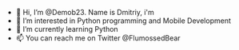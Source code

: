 - 👋 Hi, I’m @Demob23. Name is Dmitriy, i'm 
- 👀 I’m interested in Python programming and Mobile Development
- 🌱 I’m currently learning Python
- 📫 You can reach me on Twitter @FlumossedBear

<!---
Demob23/Demob23 is a ✨ special ✨ repository because its `README.md` (this file) appears on your GitHub profile.
You can click the Preview link to take a look at your changes.
--->
